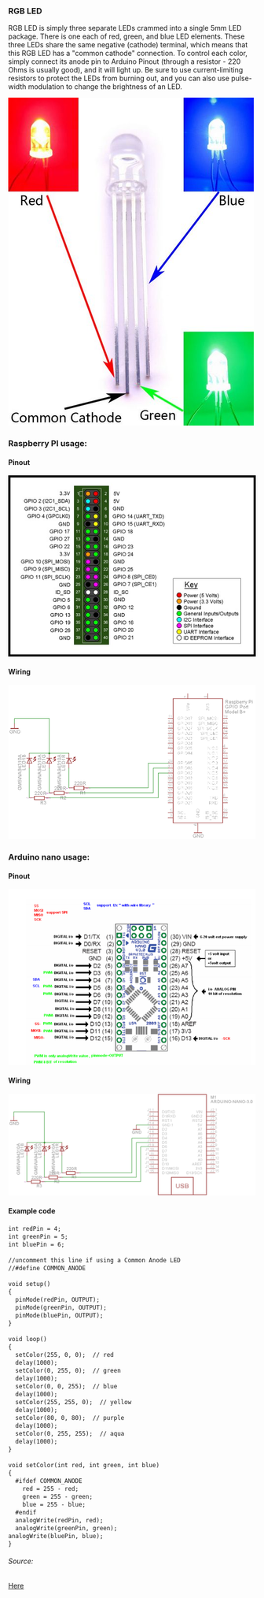 ### RGB LED

RGB LED is simply three separate LEDs crammed into a single 5mm LED package. There is one each of red, green, and blue LED elements. These three LEDs share the same negative (cathode) terminal, which means that this RGB LED has a "common cathode" connection. To control each color, simply connect its anode pin to Arduino Pinout (through a resistor - 220 Ohms is usually good), and it will light up. Be sure to use current-limiting resistors to protect the LEDs from burning out, and you can also use pulse-width modulation to change the brightness of an LED.

![alt text](img/rgb.jpg)

### Raspberry PI usage:

#### Pinout

![alt text](img/pir2.jpg)

#### Wiring

![alt text](img/rgb.png)

### Arduino nano usage:

#### Pinout

![alt text](img/arduino_pinout.png)

#### Wiring

![alt text](img/rgbardu.png)

#### Example code
```
int redPin = 4;
int greenPin = 5;
int bluePin = 6;

//uncomment this line if using a Common Anode LED
//#define COMMON_ANODE

void setup()
{
  pinMode(redPin, OUTPUT);
  pinMode(greenPin, OUTPUT);
  pinMode(bluePin, OUTPUT);  
}

void loop()
{
  setColor(255, 0, 0);  // red
  delay(1000);
  setColor(0, 255, 0);  // green
  delay(1000);
  setColor(0, 0, 255);  // blue
  delay(1000);
  setColor(255, 255, 0);  // yellow
  delay(1000);  
  setColor(80, 0, 80);  // purple
  delay(1000);
  setColor(0, 255, 255);  // aqua
  delay(1000);
}

void setColor(int red, int green, int blue)
{
  #ifdef COMMON_ANODE
    red = 255 - red;
    green = 255 - green;
    blue = 255 - blue;
  #endif
  analogWrite(redPin, red);
  analogWrite(greenPin, green);
analogWrite(bluePin, blue);  
}
```

###### Source:
[Here](http://adafruit.com)
